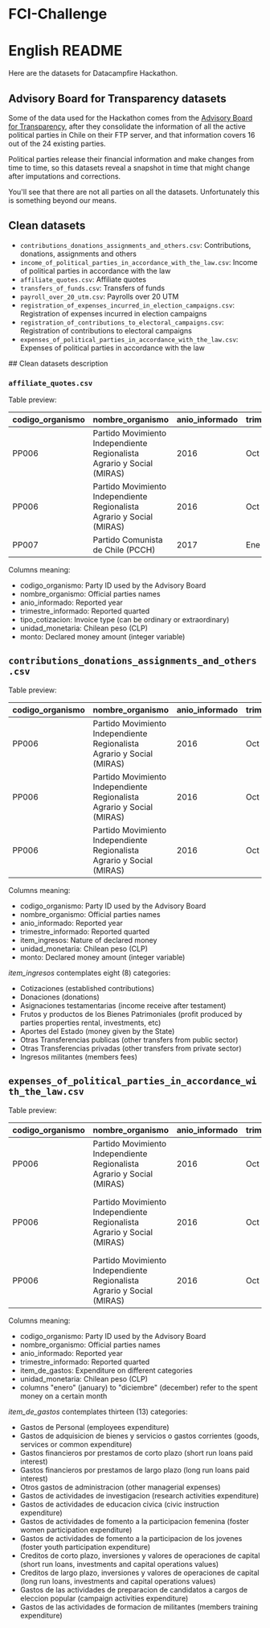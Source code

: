 # FCI-Challenge

# English README

Here are the datasets for Datacampfire Hackathon.

## Advisory Board for Transparency datasets

Some of the data used for the Hackathon comes from the [Advisory Board for Transparency](http://www.consejotransparencia.cl/), after they consolidate the information of all the active political parties in Chile on their FTP server, and that information covers 16 out of the 24 existing parties.

Political parties release their financial information and make changes from time to time, so this datasets reveal a snapshot in time that might change after imputations and corrections.

You'll see that there are not all parties on all the datasets. Unfortunately this is something beyond our means.

## Clean datasets

* `contributions_donations_assignments_and_others.csv`: Contributions, donations, assignments and others
* `income_of_political_parties_in_accordance_with_the_law.csv`: Income of political parties in accordance with the law
* `affiliate_quotes.csv`: Affiliate quotes
* `transfers_of_funds.csv`: Transfers of funds
* `payroll_over_20_utm.csv`: Payrolls over 20 UTM
* `registration_of_expenses_incurred_in_election_campaigns.csv`: Registration of expenses incurred in election campaigns
* `registration_of_contributions_to_electoral_campaigns.csv`: Registration of contributions to electoral campaigns
* `expenses_of_political_parties_in_accordance_with_the_law.csv`: Expenses of political parties in accordance with the law

## Clean datasets description

### `affiliate_quotes.csv`

Table preview:

|codigo_organismo|nombre_organismo                                                      |anio_informado|trimestre_informado|tipo_cotizacion|unidad_monetaria|monto   |
|----------------|----------------------------------------------------------------------|--------------|-------------------|---------------|----------------|--------|
|PP006           |Partido Movimiento Independiente Regionalista Agrario y Social (MIRAS)|2016          |Oct - Dic          |Ordinaria      |Pesos           |0       |
|PP006           |Partido Movimiento Independiente Regionalista Agrario y Social (MIRAS)|2016          |Oct - Dic          |Extraordinaria |Pesos           |0       |
|PP007           |Partido Comunista de Chile (PCCH)                                     |2017          |Ene - Mar          |Ordinarias     |Pesos           |4452200 |

Columns meaning:

* codigo_organismo: Party ID used by the Advisory Board
* nombre_organismo: Official parties names
* anio_informado: Reported year
* trimestre_informado: Reported quarted
* tipo_cotizacion: Invoice type (can be ordinary or extraordinary)
* unidad_monetaria: Chilean peso (CLP)
* monto: Declared money amount (integer variable)

## `contributions_donations_assignments_and_others.csv`

Table preview:

|codigo_organismo|nombre_organismo                                                      |anio_informado|trimestre_informado|item_ingresos                                 |unidad_monetaria|monto     |
|----------------|----------------------------------------------------------------------|--------------|-------------------|----------------------------------------------|----------------|----------|
|PP006           |Partido Movimiento Independiente Regionalista Agrario y Social (MIRAS)|2016          |Oct - Dic          |Cotizaciones                                  |Pesos           |0         |
|PP006           |Partido Movimiento Independiente Regionalista Agrario y Social (MIRAS)|2016          |Oct - Dic          |Donaciones                                    |Pesos           |0         |
|PP006           |Partido Movimiento Independiente Regionalista Agrario y Social (MIRAS)|2016          |Oct - Dic          |Asignaciones testamentarias                   |Pesos           |0         |

Columns meaning:

* codigo_organismo: Party ID used by the Advisory Board
* nombre_organismo: Official parties names
* anio_informado: Reported year
* trimestre_informado: Reported quarted
* item_ingresos: Nature of declared money
* unidad_monetaria: Chilean peso (CLP)
* monto: Declared money amount (integer variable)

*item_ingresos* contemplates eight (8) categories:

* Cotizaciones (established contributions)
* Donaciones (donations)
* Asignaciones testamentarias (income receive after testament)
* Frutos y productos de los Bienes Patrimoniales (profit produced by parties properties rental, investments, etc)
* Aportes del Estado (money given by the State)
* Otras Transferencias publicas (other transfers from public sector)
* Otras Transferencias privadas (other transfers from private sector)
* Ingresos militantes (members fees)

## `expenses_of_political_parties_in_accordance_with_the_law.csv`

Table preview:

|codigo_organismo|nombre_organismo                                                      |anio_informado|trimestre_informado|item_de_gastos                                                                     |unidad_monetaria|enero    |febrero  |marzo    |abril|mayo|junio|julio|agosto|septiembre|octubre  |noviembre|diciembre|
|----------------|----------------------------------------------------------------------|--------------|-------------------|-----------------------------------------------------------------------------------|----------------|---------|---------|---------|-----|----|-----|-----|------|----------|---------|---------|---------|
|PP006           |Partido Movimiento Independiente Regionalista Agrario y Social (MIRAS)|2016          |Oct - Dic          |Gastos de Personal                                                                 |Pesos           |0        |0        |0        |0    |0   |0    |0    |0     |0         |0        |0        |0        |
|PP006           |Partido Movimiento Independiente Regionalista Agrario y Social (MIRAS)|2016          |Oct - Dic          |Gastos de adquisición de bienes y servicios o gastos corrientes                    |Pesos           |0        |0        |0        |0    |0   |0    |0    |0     |0         |5693310  |994      |64079    |
|PP006           |Partido Movimiento Independiente Regionalista Agrario y Social (MIRAS)|2016          |Oct - Dic          |Gastos financieros por préstamos de corto plazo                                    |Pesos           |0        |0        |0        |0    |0   |0    |0    |0     |0         |0        |0        |0        |


Columns meaning:

* codigo_organismo: Party ID used by the Advisory Board
* nombre_organismo: Official parties names
* anio_informado: Reported year
* trimestre_informado: Reported quarted
* item_de_gastos: Expenditure on different categories
* unidad_monetaria: Chilean peso (CLP)
* columns "enero" (january) to "diciembre" (december) refer to the spent money on a certain month

*item_de_gastos* contemplates thirteen (13) categories:

* Gastos de Personal (employees expenditure)
* Gastos de adquisicion de bienes y servicios o gastos corrientes (goods, services or common expenditure)
* Gastos financieros por prestamos de corto plazo (short run loans paid interest)
* Gastos financieros por prestamos de largo plazo (long run loans paid interest)
* Otros gastos de administracion (other managerial expenses)
* Gastos de actividades de investigacion (research activities expenditure)
* Gastos de actividades de educacion civica (civic instruction expenditure)
* Gastos de actividades de fomento a la participacion femenina (foster women participation expenditure)
* Gastos de actividades de fomento a la participacion de los jovenes (foster youth participation expenditure)
* Creditos de corto plazo, inversiones y valores de operaciones de capital (short run loans, investments and capital operations values)
* Creditos de largo plazo, inversiones y valores de operaciones de capital (long run loans, investments and capital operations values)
* Gastos de las actividades de preparacion de candidatos a cargos de eleccion popular (campaign activities expenditure)
* Gastos de las actividades de formacion de militantes (members training expenditure)
